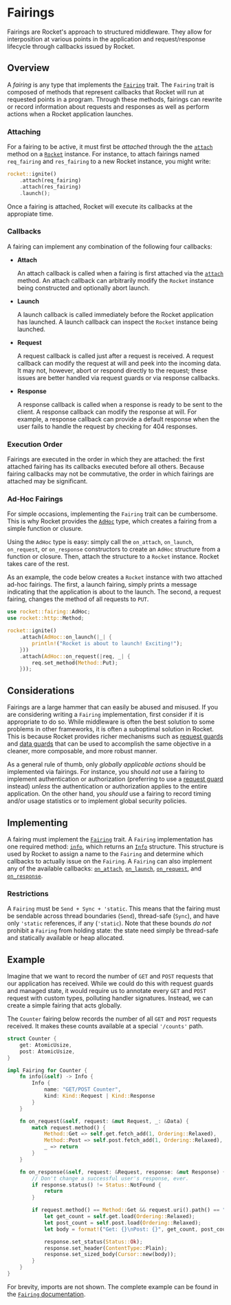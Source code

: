 # Fairings

Fairings are Rocket's approach to structured middleware. They allow for
interposition at various points in the application and request/response
lifecycle through callbacks issued by Rocket.

## Overview

A _fairing_ is any type that implements the [`Fairing`] trait. The `Fairing`
trait is composed of methods that represent callbacks that Rocket will run at
requested points in a program. Through these methods, fairings can rewrite or
record information about requests and responses as well as perform actions when
a Rocket application launches.

[`Fairing`]: https://api.rocket.rs/rocket/fairing/trait.Fairing.html

### Attaching

For a fairing to be active, it must first be _attached_ through the the
[`attach`] method on a [`Rocket`] instance. For instance, to attach fairings
named `req_fairing` and `res_fairing` to a new Rocket instance, you might write:

```rust
rocket::ignite()
    .attach(req_fairing)
    .attach(res_fairing)
    .launch();
```

Once a fairing is attached, Rocket will execute its callbacks at the appropiate
time.

[`attach`]: https://api.rocket.rs/rocket/struct.Rocket.html#method.attach
[`Rocket`]: https://api.rocket.rs/rocket/struct.Rocket.html

### Callbacks

A fairing can implement any combination of the following four callbacks:

  * **Attach**

    An attach callback is called when a fairing is first attached via the
    [`attach`](https://api.rocket.rs/rocket/struct.Rocket.html#method.attach)
    method. An attach callback can arbitrarily modify the `Rocket` instance
    being constructed and optionally abort launch.

  * **Launch**

    A launch callback is called immediately before the Rocket application has
    launched. A launch callback can inspect the `Rocket` instance being
    launched.

  * **Request**

    A request callback is called just after a request is received. A request
    callback can modify the request at will and peek into the incoming data. It
    may not, however, abort or respond directly to the request; these issues are
    better handled via request guards or via response callbacks.

  * **Response**

    A response callback is called when a response is ready to be sent to the
    client. A response callback can modify the response at will. For example, a
    response callback can provide a default response when the user fails to
    handle the request by checking for 404 responses.


### Execution Order

Fairings are executed in the order in which they are attached: the first
attached fairing has its callbacks executed before all others. Because fairing
callbacks may not be commutative, the order in which fairings are attached may
be significant.

### Ad-Hoc Fairings

For simple occasions, implementing the `Fairing` trait can be cumbersome. This
is why Rocket provides the [`AdHoc`] type, which creates a fairing from a simple
function or clusure. 

Using the `AdHoc` type is easy: simply call the `on_attach`, `on_launch`,
`on_request`, or `on_response` constructors to create an `AdHoc` structure from
a function or closure. Then, attach the structure to a `Rocket` instance. Rocket
takes care of the rest.

As an example, the code below creates a `Rocket` instance with two attached
ad-hoc fairings. The first, a launch fairing, simply prints a message indicating
that the application is about to the launch. The second, a request fairing,
changes the method of all requests to `PUT`.

```rust
use rocket::fairing::AdHoc;
use rocket::http::Method;

rocket::ignite()
    .attach(AdHoc::on_launch(|_| {
        println!("Rocket is about to launch! Exciting!");
    }))
    .attach(AdHoc::on_request(|req, _| {
        req.set_method(Method::Put);
    }));
```

[`AdHoc`]: https://api.rocket.rs/rocket/fairing/enum.AdHoc.html

## Considerations

Fairings are a large hammer that can easily be abused and misused. If you
are considering writing a `Fairing` implementation, first consider if it is
appropriate to do so. While middleware is often the best solution to some
problems in other frameworks, it is often a suboptimal solution in Rocket.
This is because Rocket provides richer mechanisms such as [request guards]
and [data guards] that can be used to accomplish the same objective in a
cleaner, more composable, and more robust manner.

As a general rule of thumb, only _globally applicable actions_ should be
implemented via fairings. For instance, you should _not_ use a fairing to
implement authentication or authorization (preferring to use a [request
guard] instead) _unless_ the authentication or authorization applies to the
entire application. On the other hand, you _should_ use a fairing to record
timing and/or usage statistics or to implement global security policies.

[request guard]: https://api.rocket.rs/rocket/request/trait.FromRequest.html
[request guards]: https://api.rocket.rs/rocket/request/trait.FromRequest.html
[data guards]: https://api.rocket.rs/rocket/data/trait.FromData.html

## Implementing

A fairing must implement the [`Fairing`] trait. A `Fairing` implementation has
one required method: [`info`], which returns an [`Info`] structure. This
structure is used by Rocket to assign a name to the `Fairing` and determine
which callbacks to actually issue on the `Fairing`. A `Fairing` can also
implement any of the available callbacks: [`on_attach`], [`on_launch`],
[`on_request`], and [`on_response`].

[`Info`]: https://api.rocket.rs/rocket/fairing/struct.Info.html
[`info`]: https://api.rocket.rs/rocket/fairing/trait.Fairing.html#tymethod.info
[`on_attach`]: https://api.rocket.rs/rocket/fairing/trait.Fairing.html#method.on_attach
[`on_launch`]: https://api.rocket.rs/rocket/fairing/trait.Fairing.html#method.on_launch
[`on_request`]: https://api.rocket.rs/rocket/fairing/trait.Fairing.html#method.on_request
[`on_response`]: https://api.rocket.rs/rocket/fairing/trait.Fairing.html#method.on_response

### Restrictions

A `Fairing` must be `Send + Sync + 'static`. This means that the fairing must be
sendable across thread boundaries (`Send`), thread-safe (`Sync`), and have only
`'static` references, if any (`'static`). Note that these bounds _do not_
prohibit a `Fairing` from holding state: the state need simply be thread-safe
and statically available or heap allocated.

## Example

Imagine that we want to record the number of `GET` and `POST` requests that our
application has received. While we could do this with request guards and managed
state, it would require us to annotate every `GET` and `POST` request with
custom types, polluting handler signatures. Instead, we can create a simple
fairing that acts globally.

The `Counter` fairing below records the number of all `GET` and `POST` requests
received. It makes these counts available at a special `'/counts'` path.

```rust
struct Counter {
    get: AtomicUsize,
    post: AtomicUsize,
}

impl Fairing for Counter {
    fn info(&self) -> Info {
        Info {
            name: "GET/POST Counter",
            kind: Kind::Request | Kind::Response
        }
    }

    fn on_request(&self, request: &mut Request, _: &Data) {
        match request.method() {
            Method::Get => self.get.fetch_add(1, Ordering::Relaxed),
            Method::Post => self.post.fetch_add(1, Ordering::Relaxed),
            _ => return
        }
    }

    fn on_response(&self, request: &Request, response: &mut Response) {
        // Don't change a successful user's response, ever.
        if response.status() != Status::NotFound {
            return
        }

        if request.method() == Method::Get && request.uri().path() == "/counts" {
            let get_count = self.get.load(Ordering::Relaxed);
            let post_count = self.post.load(Ordering::Relaxed);
            let body = format!("Get: {}\nPost: {}", get_count, post_count);

            response.set_status(Status::Ok);
            response.set_header(ContentType::Plain);
            response.set_sized_body(Cursor::new(body));
        }
    }
}
```

For brevity, imports are not shown. The complete example can be found in the
[`Fairing`
documentation](https://api.rocket.rs/rocket/fairing/trait.Fairing.html#example).
